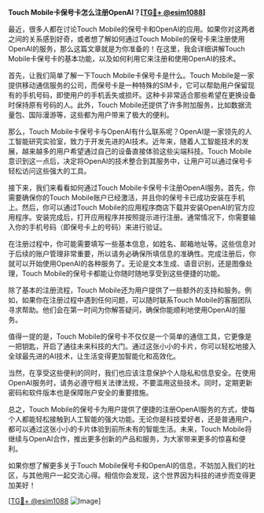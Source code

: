 **Touch Mobile卡保号卡怎么注册OpenAI？[[TG💪+ @esim1088](https://t.me/s/esim1088)]**

最近，很多人都在讨论Touch Mobile的保号卡和OpenAI的应用。如果你对这两者之间的关系感到好奇，或者想了解如何通过Touch Mobile的保号卡来注册使用OpenAI的服务，那么这篇文章就是为你准备的！在这里，我会详细讲解Touch Mobile卡保号卡的基本功能，以及如何利用它来注册和使用OpenAI的技术。

首先，让我们简单了解一下Touch Mobile卡保号卡是什么。Touch Mobile是一家提供移动通信服务的公司，而保号卡是一种特殊的SIM卡，它可以帮助用户保留现有的手机号码，即使用户的手机丢失或损坏。这种卡非常适合那些希望在更换设备时保持原有号码的人。此外，Touch Mobile还提供了许多附加服务，比如数据流量包、国际漫游等，这些都为用户带来了极大的便利。

那么，Touch Mobile卡保号卡与OpenAI有什么联系呢？OpenAI是一家领先的人工智能研究实验室，致力于开发先进的AI技术。近年来，随着人工智能技术的发展，越来越多的用户希望通过自己的设备直接体验这些尖端科技。Touch Mobile意识到这一点后，决定将OpenAI的技术整合到其服务中，让用户可以通过保号卡轻松访问这些强大的工具。

接下来，我们来看看如何通过Touch Mobile卡保号卡注册OpenAI服务。首先，你需要确保你的Touch Mobile账户已经激活，并且你的保号卡已成功安装在手机上。然后，你可以通过Touch Mobile的应用程序商店下载并安装OpenAI的官方应用程序。安装完成后，打开应用程序并按照提示进行注册。通常情况下，你需要输入你的手机号码（即保号卡上的号码）来进行验证。

在注册过程中，你可能需要填写一些基本信息，如姓名、邮箱地址等。这些信息对于后续的账户管理非常重要，所以请务必确保所填信息的准确性。完成注册后，你就可以开始使用OpenAI的各种服务了。无论是文本生成、语音识别，还是图像处理，Touch Mobile的保号卡都能让你随时随地享受到这些便捷的功能。

除了基本的注册流程，Touch Mobile还为用户提供了一些额外的支持和服务。例如，如果你在注册过程中遇到任何问题，可以随时联系Touch Mobile的客服团队寻求帮助。他们会在第一时间为你解答疑问，确保你能顺利地使用OpenAI的服务。

值得一提的是，Touch Mobile的保号卡不仅仅是一个简单的通信工具，它更像是一把钥匙，开启了通往未来科技的大门。通过这张小小的卡片，你可以轻松地接入全球最先进的AI技术，让生活变得更加智能化和高效化。

当然，在享受这些便利的同时，我们也应该注意保护个人隐私和信息安全。在使用OpenAI服务时，请务必遵守相关法律法规，不要滥用这些技术。同时，定期更新密码和软件版本也是保障账户安全的重要措施。

总之，Touch Mobile的保号卡为用户提供了便捷的注册OpenAI服务的方式，使每个人都能轻松接触到人工智能的强大功能。无论你是科技爱好者，还是普通用户，都可以通过这张小小的卡片体验到前所未有的智能生活。未来，Touch Mobile将继续与OpenAI合作，推出更多创新的产品和服务，为大家带来更多的惊喜和便利。

如果你想了解更多关于Touch Mobile保号卡和OpenAI的信息，不妨加入我们的社区，与其他用户一起交流心得。相信你会发现，这个世界因为科技的进步而变得更加美好！

[[TG💪+ @esim1088](https://t.me/s/esim1088) ![Image](https://i.postimg.cc/4NQfJmqS/Snipaste-2025-05-13-00-14-12.png)]